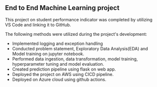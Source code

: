 ## End to End Machine Learning project

This project on student performance indicator was completed by utilizing VS Code and linking it to GitHub.

The following methods were utilized during the project's development:
* Implemented logging and exception handling
* Conducted problem statement, Exploratory Data Analysis(EDA) and Model training on jupyter notebook.
* Performed data ingestion, data transformation, model training, hyperparameter tuning and model evaluation.
* Created prediction pipeline using flask on web app.
* Deployed the project on AWS using CICD pipeline.
* Deployed on Azure cloud using github actions.